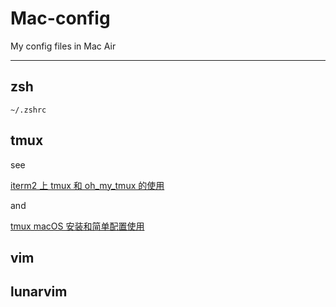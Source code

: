 # Mac-config
My config files in Mac Air

---

## zsh
`~/.zshrc`


## tmux
see


[iterm2 上 tmux 和 oh_my_tmux 的使用](https://www.liuvv.com/p/29f1e79c.html)


and

[tmux macOS 安装和简单配置使用](https://blog.csdn.net/u010953692/article/details/90546271?utm_medium=distribute.pc_relevant.none-task-blog-2~default~baidujs_baidulandingword~default-1.tagcolumn&spm=1001.2101.3001.4242.1)
## vim

## lunarvim


## 
